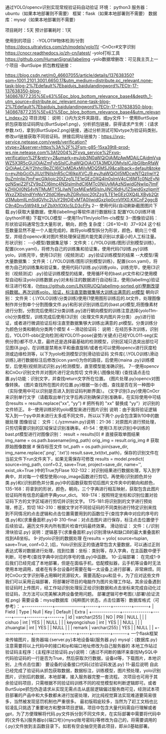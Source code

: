 通过YOLO/opencv识别实现常规验证码自动验证
环境：
python3
服务器：ubuntu（如果本地部署则不需要）
框架：flask（如果本地部署则不需要）
数据库：mysql（如果本地部署则不需要）

项目耗时：5天
预计部署耗时：1天

使用到的项目：
-YOLO11#物体检测/分割
https://docs.ultralytics.com/zh/models/yolo11/
-CnOcr#文字识别
https://cnocr.readthedocs.io/zh-cn/latest/
-yolo打标工具
https://github.com/HumanSignal/labelimg
-yolo数据增删改：可见我主页上一个项目
-BurtSuipe
抓包教程链接：

https://blog.csdn.net/m0_46607055/article/details/137638350?spm=1001.2101.3001.6650.17&utm_medium=distribute.pc_relevant.none-task-blog-2%7Edefault%7Ebaidujs_baidulandingword%7ECtr-17-137638350-blog-140867877.235%5Ev43%5Epc_blog_bottom_relevance_base4&depth_1-utm_source=distribute.pc_relevant.none-task-blog-2%7Edefault%7Ebaidujs_baidulandingword%7ECtr-17-137638350-blog-140867877.235%5Ev43%5Epc_blog_bottom_relevance_base4&utm_relevant_index=20
项目流程：
说明：{}内为文件夹路径，或py文件
1--
    使用BurtSuipe抓包获取验证码网址{BurtSuipe1.png}，分析抓包链接，获得请求产生例：{请求参数.txt}，拿到{BurtSuipe2.png}链接，通过分析测试可知vtype为验证码类别，修改url链接获取不同验证码。拼接后网址链接为：https://xyq-service.netease.com/vweb/verification?vtype=2&server=https%3A%2F%2Fsm-g85-15xa39t8-prod-ws.nie.netease.com%3A12004%2Fxyq_service%2Fxyq-verification%2F&retry=2&umark=eyJob3N0aWQiOiAiMzAwMDAiLCAidmVyaWZ5X3R5cGUiOiAiZmFybSIsICJhaWQiOiAiOTA3MDU0MyIsICJjbGllbnRfaWQiOiAwLCAiY2hhcl9pZCI6ICIxMDAxMjIyMDQ5MSJ9&callback=default&token=eyJhbGciOiJIUzI1NiIsInR5cCI6IkpXVCJ9.eyJhaWQiOiI5MDcwNTQzIiwiY29uZmlnIjp7ImFwcGlkIjoic20tZzg1LTE1eGEzOXQ4In0sImV4cCI6MTc0NzEyNjgzNSwiZ2FtZV9pZCI6Imc4NSIsImlhdCI6MTc0NjUyMjAzNSwidGNwIjp7ImFkZHIiOiI0NS4yNTMuMTY5LjIwNToxMjEwMSIsInJjNCI6dHJ1ZSwidGxzIjpmYWxzZX0sIndlYnNvY2tldCI6eyJhZGRyIjoic20tZzg1LTE1eGEzOXQ4LXByb2Qtd3MubmllLm5ldGVhc2UuY29tOjEyMTA0IiwidGxzIjp0cnVlfX0.KXCnF2ggcBC9n4Dnv5W949_txFZbXh1OXIc5LD3cFPs
2--
    使用代码{自动刷新截图图片下载.py}获取大量数据，使用{labelImg}等软件进行数据标注
    配置YOLO训练环境{python环境}
    下载YOLO模型
    --使用11n/11m/yolo11m-cls模型
3--图像验证码：
    形状验证码通常包含大量形状，朝向，颜色
    复杂度：（26+10+8）*3*7=924
    这个标签数量显然不是一个人能完成的，故将yolo模型拆分为形状，颜色，朝向三个模型，并结合opencv来对图片预处理保证图片能完美识别以求最小的人工标注量。
    形状识别：
    --小模型/数据集足够：
    文件夹：{./YOLO训练/图形识别模型训练}，配置{icon.yaml}，将修为自己的训练集和验证集，使用代码{1训练.py}训练yolo，训练完毕，使用{3识别（视频测试）.py}验证训练模型的结果
    --大模型/需大量数据集：
    文件夹：{./YOLO训练/图形识别模型训练}，配置{icon.yaml}，将修为自己的训练集和验证集，使用代码{1训练.py}训练yolo，训练完毕，使用{3识别（视频测试）.py}验证训练模型的结果，使用循环号的bast.pt文件和{2使用模型自动标注yolo训练数据.py}对未标注的数据进行自动标注，使用{labelImg}验证标注进行校准，{https://github.com/LINXIRUOQ/labelImg-sorted.git}整删改提纯数据。再次训练yolo，验证，标注直至数据集够大训练出满意的.pt模型
    朝向识别：
    文件夹：{.\YOLO训练\分类训练}使用{1使用图形训练后的.bt文件，处理图像制作并分割单个分割图像文件.py}和形状识别训练后的{bast.pt}模型,将图像素材进行分割，分割完后使用[2分类训练.py]进行朝向模型的训练注意选择{yolo11m-cls}分类模型，训练完成后使用{3识别（处理文件夹内图片并分类）.py}进行验证，或者进行微调验证后标注直至数据集够大训练出满意的.pt模型。分类训练分为颜色分类和朝向分类两个模型
4 --滑动验证码：
    说明：在经历多次训练，识别后，YOLO11-obb{定向检测}和YOLO11-pose{姿势/关键点}已经YOLO11-seg{实例分割}都不尽人意，最终还是选择最基础的检测模型，识别区域只选突出部位可见图{8.jpg}，在训练是禁用水平和垂直旋转/或者也可以使用opencv进行灰度检测或边缘检测等，以下为yolo检测模型识别滑动验证码
    文件库{.\YOLO训练\滑动训练},进行数据标注后修改{icon.yaml}为你的路径，后使用{maina .py}训练模型，后使用{视频测试识别.py}检测模型，直至模型能准确识别。
7--使用opencv和CnOcr识别文件并对图片进行定向剪切
    文件夹{.\图像处理}
    {查找请点击位置.py}功能：识别文字，并查找return文字所在位置。
    {图片处理.py}opencv对图像转换。
    {图片查找所在图片的位置.py}根据一张小图，查找是否在另一种图中（实际使用中可以识别是否进入到验证码判断界面）。
    {文字识别3.py}使用CnOcr来识别单行文字（请截取出单行文字后再识别确保识别准确率，在实际使用中可结合results = results.replace("xx", "yy")  # 把所有的 "xx" 替换成 "yy"）对识别的文件矫正。
8--使用训练好的yolo模型来进行图片识别
    说明：由于我将验证逻辑写入到一个py中并未进行太多成不同文件，所以以下两个.py会包含第9/10中的数据处理
    图像验证：
    文件：{./yzmmain.py}说明：21-36：对原图片进行预处理，只剪切需要识别的区域保证识别准确率。41-54：使用{3.形状识别}中训练的bast.pt模型进行对图像识别：
    result = results[0]  # 直接获取单图结果
    img_name = os.path.basename(img_path)
    orig_img = result.orig_img  # 获取原始图像数据
    # 保存标签文件
    txt_path = os.path.join(save_dir, img_name.replace('.png', '.txt'))
    result.save_txt(txt_path)，保存的识别文件在当前文件下run文件夹下，如果无需保存可修改   results = model.predict(
        source=img_path,
        conf=0.2,
        save=True,
        project=save_dir,
        name='',
        exist_ok=True
    )中的True为Flase
    102-132：对识别结果进行数据处理，写入到字典中，并对每一个模型使用crop_image函数进行剪切，再使用{识别颜色并分类.py}和{识别颜色并分类.py}中的函数获取剪切后图片文件夹中的朝向和颜色，
    135-168：将拿到的形状，颜色，朝向，三个字典进行相互映射，获取包含此图片验证码所有信息的最终字典your_dict。
    169-174：按照特定坐标和识别位置对验证码下方的文字区域进行剪切并识别文字。
    175-181:将识别到的文字进行预处理，修正，剪切
    182-310：根据文字对不同验证码的不同类别进行特定识别来找到不同情况的点击逻辑和点击位置需要用到的函数位于{查找字典中对应的序号的值.py}和{求重叠面积.py}中
    310-final：对点击图片进行保存，标注点击位置便于后续验证。遍历文件夹内所有图片检查代码最终效果。
    滑动验证：
    文件：{./识别滑块验证.py}
    说明：逻辑基于{求重叠面积.py}识别滑块A和缺口B的最大重叠面积找到AB坐标。
9-对yolo识别的数据处理
    在results = yolo(
        source=tupian,
        save=True,
        conf=0.2,
    )后，Yolo识别反正的值通常包含大量数据，可以通过正则表达式等对数据进行处理，找到位置：坐标：类别等，存入字典，在主函数中便于判断，可参考{查找字典中对应的序号的值.py}中函数。
10-云端部署：
    在完成1-9后我们已经完成了本地部署，但是在面临手机，低配模拟器，云手机等设备时无法使用本地调用，或者在有多台设备时需要在每一太设备上进行部署，非常麻烦。同时CnOcr文字识别等占用瞬时资源较大，需要高配cpu和显卡，为了应对这些文件我们可以采用云端部署，将部署好项目的电脑作为图片处理工作站，其余设备遇到验证码时上传图片，经工作站识别处理反正给识别数据和点击坐标来完成自动化过验证码，次方法可以完美解决跨设备使用问题。
    部署逻辑可参考图{.\部署\验证流程.png}
    需要设备：mysql数据库（纯粹图片状态，点击位置等）数据库格式（可参考）：
    +--------------+--------------+------+-----+---------+-------+
| Field        | Type         | Null | Key | Default | Extra |
+--------------+--------------+------+-----+---------+-------+
| id           | varchar(255) | NO   | PRI | NULL    |       |
| cishuo       | int          | YES  |     | NULL    |       |
| keyongcishuo | int          | YES  |     | NULL    |       |
| zhuangtai    | int          | YES  |     | NULL    |       |
| remark       | varchar(255) | YES  |     | NULL    |       |
+--------------+--------------+------+-----+---------+-------+
    一个flask框架来传输图片，服务器端:{server.py}本地设备端{服务器.py}
    mysql：{数据库.py}
    注意需要将以上代码中的接口和ip和端口地址修改为自己服务器的
    本地工作站过验证码主程序：{主程序过验证码.py}说明：（通过不间断的循环来查找MySQL中代码验证码的一行是否为True，然后获取次行数据，设备id等，下载图片，本地识别，上传点击位置）
    要设备的设备接口代码{过验证码发送.py}
11-最后说明
    自此已经完成了验证码从抓包获取数据，数据标注，训练模型，图片预处理，yolo识别图片，识别后的数据，本地部署，接入服务器完整一套流程。
    次项目也可用于其余验证码项目，只需根据不同验证码训练不同的视觉模型和判断逻辑即可。或者BurtSuipe抓包伪造请求从实现无需点击从底层逻辑偏过服务商可见，经测试本项目部署的产品中和大多数都未进行加密处理，对比纯视觉算法实现难道要简易很多，当然被发现惩罚机制也严重很多。
    最初版瑕疵较多，当然为了赶工文档也比较凌乱只挑选了重要地方和整体项目逻辑，项目中包含大量代码需自行理解或者gpt，为了方便理解将代码.py文件拆分到不同文件夹，在实际部署中需要将代码中的{文件名}{服务器ip}{端口号}{mysql账号密码}等修改为自己的，将需要调用的{.py}文件放到主函数目录下。如若有空会抽空完善此项目，即从0基础部署。